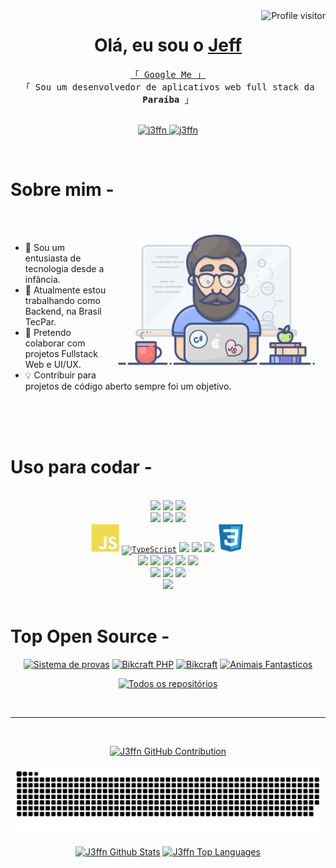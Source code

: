 
<a href="https://komarev.com/ghpvc/?username=j3ffn">
  <img align="right" src="https://komarev.com/ghpvc/?username=j3ffn&label=Visitors&color=0e75b6&style=flat" alt="Profile visitor" />
</a>

<!-- Intro  -->
<h1 align="center">
    Olá, eu sou o
            <b><a target="_blank" href="https://www.linkedin.com/in/jefferson-izaquiel/">Jeff</a></b>
    
</h1>

<p align="center"> 
  <samp>
    <a href="https://www.google.com/search?q=j3ffn">「 Google Me 」</a>
    <br>
    「 Sou um desenvolvedor de aplicativos web full stack da <b>Paraíba</b> 」
    <br>
    <br>
  </samp>
</p>

<p align="center">
 <a href="https://www.linkedin.com/in/jefferson-izaquiel/" target="_blank">
  <img src="https://img.shields.io/badge/LinkedIn-0077B5?style=for-the-badge&logo=linkedin&logoColor=white" alt="j3ffn"/>
 </a>
 <a href="https://www.instagram.com/jeffnn_/" target="_blank">
  <img src="https://img.shields.io/badge/Instagram-fe4164?style=for-the-badge&logo=instagram&logoColor=white" alt="j3ffn" />
 </a> 
</p>
<br />

<!-- Sessão informativa -->
 # Sobre mim -
 
<p>
 <img align="right" width="350" src="/assets/programmer.gif" alt="Coding gif" /><br/><br/>
  
  - 🧞 Sou um entusiasta de tecnologia desde a infância.
  - 🔭 Atualmente estou trabalhando como Backend, na Brasil TecPar.
  - 👯 Pretendo colaborar com projetos Fullstack Web e UI/UX.
  - 💡 Contribuir para projetos de código aberto sempre foi um objetivo.

</p>

<br/>
<br/>
<br/>

# Uso para codar -
<div align="center">
  
  <br/>
  <code><a href="https://www.oracle.com/java/" target="_blank"><img height="45" src="https://www.vectorlogo.zone/logos/java/java-icon.svg"></a></code>
  <code><a href="https://spring.io/" target="_blank"><img height="45" src="https://www.vectorlogo.zone/logos/springio/springio-icon.svg"></a></code>
  <code><a href="https://kafka.apache.org/" target="_blank"><img height="45" src="https://www.vectorlogo.zone/logos/apache_kafka/apache_kafka-icon.svg"></a></code>
  <br/>
  <code><a href="https://www.php.net/" target="_blank"><img height="45" src="https://www.vectorlogo.zone/logos/php/php-icon.svg"></a></code>
  <code><a href="https://symfony.com/" target="_blank"><img height="45" src="https://www.vectorlogo.zone/logos/symfony/symfony-icon.svg"></a></code>
  <code><a href="https://twig.symfony.com/" target="_blank"><img height="45" src="https://svgur.com/i/1j0.svg"></a></code>
  <br/>
  <code><a href="https://www.javascript.com/" target="_blank"><img height="45" src="https://raw.githubusercontent.com/devicons/devicon/master/icons/javascript/javascript-plain.svg"></a></code>
  <code><a href="https://www.typescriptlang.org/" target="_blank"><img height="45" src="https://www.vectorlogo.zone/logos/typescriptlang/typescriptlang-icon.svg" alt="TypeScript"></a></code>
  <code><a href="https://reactjs.org/" target="_blank"><img height="45" src="https://www.vectorlogo.zone/logos/reactjs/reactjs-icon.svg"></a></code>
  <code><a href="https://nextjs.org/" target="_blank"><img height="45" src="https://upload.wikimedia.org/wikipedia/commons/thumb/1/10/Cib-next-js_%28CoreUI_Icons_v1.0.0%29.svg/120px-Cib-next-js_%28CoreUI_Icons_v1.0.0%29.svg.png"></a></code>
  <code><a href="https://www.w3schools.com/html/" target="_blank"><img height="45" src="https://www.vectorlogo.zone/logos/w3_html5/w3_html5-icon.svg"></a></code>
  <code><a href="https://www.w3schools.com/css/" target="_blank"><img height="45" src="https://raw.githubusercontent.com/devicons/devicon/master/icons/css3/css3-original.svg"></a></code>
  <br/>
  <code><a href="https://www.oracle.com/br/database/" target="_blank"><img height="45" src="https://www.vectorlogo.zone/logos/oracle/oracle-icon.svg"></a></code>
  <code><a href="https://www.postgresql.org/" target="_blank"><img height="45" src="https://www.vectorlogo.zone/logos/postgresql/postgresql-icon.svg"></a></code>
  <code><a href="https://www.mysql.com/" target="_blank"><img height="45" src="https://www.vectorlogo.zone/logos/mysql/mysql-icon.svg"></a></code>
  <code><a href="https://www.mongodb.com/" target="_blank"><img height="45" src="https://www.vectorlogo.zone/logos/mongodb/mongodb-icon.svg"></a></code>
  <code><a href="https://redis.io/" target="_blank"><img height="45" src="https://www.vectorlogo.zone/logos/redis/redis-icon.svg"></a></code>
  <br/>
  <code><a href="https://dbeaver.io/" target="_blank"><img height="45" src="https://upload.wikimedia.org/wikipedia/commons/b/b5/DBeaver_logo.svg"></a></code>
  <code><a href="https://code.visualstudio.com/" target="_blank"><img height="45" src="https://upload.vectorlogo.zone/logos/visualstudio_code/images/a4381320-f83c-4a29-9db3-b241c1d096b1.svg"></a></code>
  <code><a href="https://www.jetbrains.com/pt-br/idea/" target="_blank"><img height="45" src="https://upload.vectorlogo.zone/logos/jetbrains_idea/images/d4398a36-c378-4511-a508-106ded6cd69a.svg"></a></code>
  <br/>
  <code><a href="https://git-scm.com/" target="_blank"><img height="45" src="https://www.vectorlogo.zone/logos/git-scm/git-scm-icon.svg"></a></code>

</div>

<br/>

# Top Open Source -
<div align="center">
  
  [![Sistema de provas](https://github-readme-stats.vercel.app/api/pin/?username=vemser&repo=vs12-provas-back&border_color=7F3FBF&bg_color=0D1117&title_color=C9D1D9&text_color=8B949E&icon_color=7F3FBF)](https://github.com/vemser/vs12-provas-back)
  [![Bikcraft PHP](https://github-readme-stats.vercel.app/api/pin/?username=j3ffn&repo=bikcraft-php&border_color=7F3FBF&bg_color=0D1117&title_color=C9D1D9&text_color=8B949E&icon_color=7F3FBF)](https://github.com/J3ffn/bikcraft-PHP)
  [![Bikcraft](https://github-readme-stats.vercel.app/api/pin/?username=j3ffn&repo=bikcraft&border_color=7F3FBF&bg_color=0D1117&title_color=C9D1D9&text_color=8B949E&icon_color=7F3FBF)](https://github.com/J3ffn/bikcraft)
  [![Animais Fantasticos](https://github-readme-stats.vercel.app/api/pin/?username=j3ffn&repo=animais-fantasticos&border_color=7F3FBF&bg_color=0D1117&title_color=C9D1D9&text_color=8B949E&icon_color=7F3FBF)](https://github.com/J3ffn/Animais-Fantasticos)
  
  <p>
    <a href="https://github.com/J3ffn?tab=repositories" target="_blank"><img alt="Todos os repositórios" title="Todos os repositórios" src="https://img.shields.io/badge/-All%20Repos-2962FF?style=for-the-badge&logo=koding&logoColor=white"/></a>
  </p>
  
  <br/>
  <hr/>
  <br/>
</div>

<p align="center">
  <a href="https://github.com/j3ffn">
    <img src="https://github-profile-summary-cards.vercel.app/api/cards/profile-details?username=j3ffn&theme=radical" alt="J3ffn GitHub Contribution"/>
  </a>
</p>

<div align="center"> 
  <picture>
    <source media="(prefers-color-scheme: dark)" srcset="https://raw.githubusercontent.com/j3ffn/j3ffn/output/github-contribution-grid-snake-dark.svg">
    <source media="(prefers-color-scheme: light)" srcset="https://raw.githubusercontent.com/j3ffn/j3ffn/output/github-contribution-grid-snake.svg">
    <img alt="github contribution grid snake animation" src="https://raw.githubusercontent.com/platane/platane/output/github-contribution-grid-snake.svg">
  </picture>
  <br/>
  <br/>
</div>

<div align="center"> 
  <a href="https://github.com/J3ffn"><img alt="J3ffn Github Stats" src="https://denvercoder1-github-readme-stats.vercel.app/api?username=J3ffn&show_icons=true&count_private=true&theme=react&border_color=7F3FBF&bg_color=0D1117&title_color=F85D7F&icon_color=F8D866" height="192px" width="48.5%"/></a>
  <a href="https://github.com/J3ffn"><img alt="J3ffn Top Languages" src="https://denvercoder1-github-readme-stats.vercel.app/api/top-langs/?username=J3ffn&langs_count=8&layout=compact&theme=react&border_color=7F3FBF&bg_color=0D1117&title_color=F85D7F&icon_color=F8D866" height="192px" width="34.5%"/></a>
  <br/>
</div>

<!--
![Al J3ffn Graph](https://github-readme-activity-graph.vercel.app/graph?username=J3ffn&custom_title=Al%20J3ffn%20GitHub%20Activity%20Graph&bg_color=0D1117&color=7F3FBF&line=7F3FBF&point=7F3FBF&area_color=FFFFFF&title_color=FFFFFF&area=true)
-->
